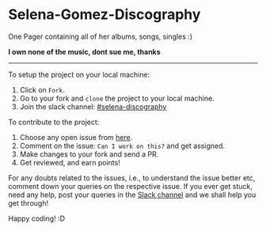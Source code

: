 # Selena-Gomez-Discography
One Pager containing all of her albums, songs, singles :)

**I own none of the music, dont sue me, thanks**

---------------------------------------------------------------------------------------

To setup the project on your local machine:

1. Click on `Fork`.
2. Go to your fork and `clone` the project to your local machine.
3. Join the slack channel: [#selena-discography](https://opencodeiiita.slack.com/messages/CFBEJSQJU/)

To contribute to the project:

1. Choose any open issue from [here](https://github.com/OrionStar25/Selena-Gomez-Discography/issues). 
2. Comment on the issue: `Can I work on this?` and get assigned.
3. Make changes to your fork and send a PR.
4. Get reviewed, and earn points!


 For any doubts related to the issues, i.e., to understand the issue better etc, comment down your queries on the respective issue. If you ever get stuck, need any help, post your queries in the [Slack channel](https://opencodeiiita.slack.com/messages/CFBEJSQJU/) and we shall help you get through! 

 Happy coding! :D 
